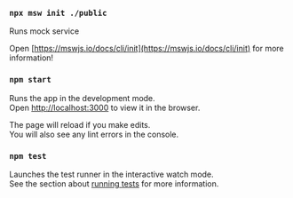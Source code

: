 ### `npx msw init ./public`
Runs mock service 

Open [https://mswjs.io/docs/cli/init](https://mswjs.io/docs/cli/init) for more information!
### `npm start`

Runs the app in the development mode.\
Open [http://localhost:3000](http://localhost:3000) to view it in the browser.

The page will reload if you make edits.\
You will also see any lint errors in the console.

### `npm test`

Launches the test runner in the interactive watch mode.\
See the section about [running tests](https://facebook.github.io/create-react-app/docs/running-tests) for more information.